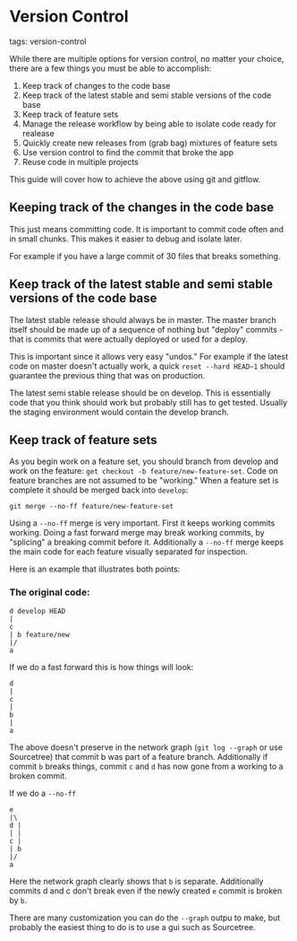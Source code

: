 # Version Control

tags: version-control

While there are multiple options for version control, no matter your choice, there
are a few things you must be able to accomplish:

1. Keep track of changes to the code base
2. Keep track of the latest stable and semi stable versions of the code base
3. Keep track of feature sets
4. Manage the release workflow by being able to isolate code ready for realease
5. Quickly create new releases from (grab bag) mixtures of feature sets
6. Use version control to find the commit that broke the app
7. Reuse code in multiple projects

This guide will cover how to achieve the above using git and gitflow.

## Keeping track of the changes in the code base

This just means committing code. It is important to commit code often and in small
chunks. This makes it easier to debug and isolate later.

For example if you have a large commit of 30 files that breaks something.

## Keep track of the latest stable and semi stable versions of the code base

The latest stable release should always be in master. The master branch itself
should be made up of a sequence of nothing but "deploy" commits - that is commits
that were actually deployed or used for a deploy.

This is important since it allows very easy "undos." For example if the latest
code on master doesn't actually work, a quick `reset --hard HEAD~1` should guarantee
the previous thing that was on production.

The latest semi stable release should be on develop. This is essentially code that
you think should work but probably still has to get tested. Usually the staging
environment would contain the develop branch.

## Keep track of feature sets

As you begin work on a feature set, you should branch from develop and work on the
feature: `get checkout -b feature/new-feature-set`. Code on feature branches are
not assumed to be "working." When a feature set is complete it should be merged
back into `develop`:

```
git merge --no-ff feature/new-feature-set
```

Using a `--no-ff` merge is very important. First it keeps working commits working.
Doing a fast forward merge may break working commits, by "splicing" a breaking
commit before it. Additionally a `--no-ff` merge keeps the main code for each
feature visually separated for inspection.

Here is an example that illustrates both points:

### The original code:

```
d develop HEAD
|
c
| b feature/new
|/
a
```

If we do a fast forward this is how things will look:

```
d
|
c
|
b
|
a
```

The above doesn't preserve in the network graph (`git log --graph` or use Sourcetree)
that commit b was part of a feature branch. Additionally if commit `b` breaks things,
commit `c` and `d` has now gone from a working to a broken commit.

If we do a `--no-ff`

```
e
|\
d |
| |
c |
| b
|/
a
```

Here the network graph clearly shows that `b` is separate. Additionally commits
d and c don't break even if the newly created `e` commit is broken by `b`.

There are many customization you can do the `--graph` outpu to make, but probably
the easiest thing to do is to use a gui such as Sourcetree.
